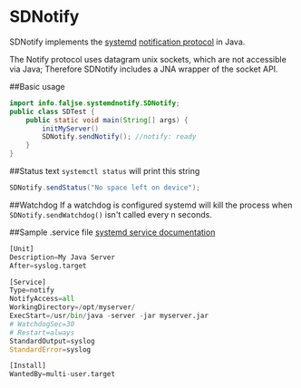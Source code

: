 # SDNotify
SDNotify implements the [systemd](https://www.freedesktop.org/wiki/Software/systemd/) 
[notification protocol](https://www.freedesktop.org/software/systemd/man/sd_notify.html) in Java.

The Notify protocol uses datagram unix sockets, which are not accessible via Java;
Therefore SDNotify includes a JNA wrapper of the socket API.

##Basic usage
```java
import info.faljse.systemdnotify.SDNotify;
public class SDTest {
    public static void main(String[] args) {
        initMyServer()
        SDNotify.sendNotify(); //notify: ready
    }
}
````

##Status text
`systemctl status` will print this string
```java
SDNotify.sendStatus("No space left on device");
```


##Watchdog
If a watchdog is configured systemd will kill the process 
when `SDNotify.sendWatchdog()` isn't called every n seconds.


##Sample .service file
[systemd service documentation](https://www.freedesktop.org/software/systemd/man/systemd.service.html)
```python
[Unit]
Description=My Java Server
After=syslog.target

[Service]
Type=notify
NotifyAccess=all
WorkingDirectory=/opt/myserver/
ExecStart=/usr/bin/java -server -jar myserver.jar
# WatchdogSec=30
# Restart=always
StandardOutput=syslog
StandardError=syslog

[Install]
WantedBy=multi-user.target
```
